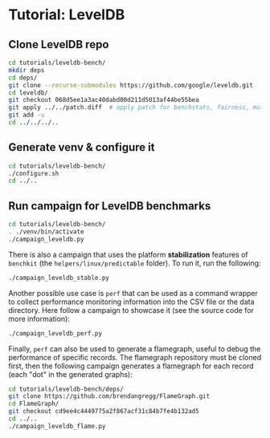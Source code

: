 # Tutorial: LevelDB

## Clone LevelDB repo

```bash
cd tutorials/leveldb-bench/
mkdir deps
cd deps/
git clone --recurse-submodules https://github.com/google/leveldb.git
cd leveldb/
git checkout 068d5ee1a3ac40dabd00d211d5013af44be55bea
git apply ../../patch.diff  # apply patch for benchstats, fairness, mutex init & fixed duration support
git add -u
cd ../../../..
```

## Generate venv & configure it

```bash
cd tutorials/leveldb-bench/
./configure.sh
cd ../..
```

## Run campaign for LevelDB benchmarks

```bash
cd tutorials/leveldb-bench/
. ./venv/bin/activate
./campaign_leveldb.py
```

There is also a campaign that uses the platform **stabilization**
features of `benchkit` (the `helpers/linux/predictable` folder).
To run it, run the following:

```bash
./campaign_leveldb_stable.py
```

Another possible use case is `perf` that can be used as a command wrapper to
collect performance monitoring information into the CSV file or the data
directory.
Here follow a campaign to showcase it (see the source code for more
information):

```bash
./campaign_leveldb_perf.py
```

Finally, `perf` can also be used to generate a flamegraph, useful to debug
the performance of specific records.
The flamegraph repository must be cloned first, then the following campaign
generates a flamegraph for each record (each "dot" in the generated graphs):

```bash
cd tutorials/leveldb-bench/deps/
git clone https://github.com/brendangregg/FlameGraph.git
cd FlameGraph/
git checkout cd9ee4c4449775a2f867acf31c84b7fe4b132ad5
cd ../..
./campaign_leveldb_flame.py
```
